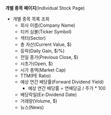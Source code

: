 **개별 종목 페이지**(Individual Stock Page)
- 개별 종목 목록 조회
    - 회사 이름(Company Name)
    - 티커 심볼(Ticker Symbol)
    - 섹터(Sector)
    - 총 자산(Current Value, $)
    - 등락(Daily Gain, $/%)
    - 전일 종가(Previous Close, $)
    - 시초가(Open, $)
    - 시가 총액(Market Cap)
    - TTM(PE Ratio)
    - 예상 연간 배당률(Forward Dividend Yield)
        - 예상 연간 배당률 = 연배당금 / 주가 * 100
    - 배당락일(Ex-Dividend Date)
    - 거래량(Volume, $)
    - 뉴스(News)
